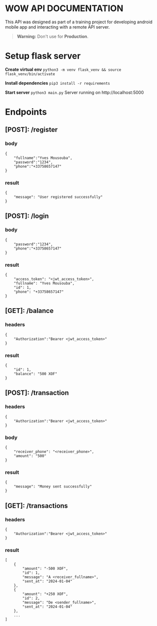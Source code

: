 # WOW API DOCUMENTATION

This API was designed as part of a training project for developing android mobile app and interacting with a remote API server.
> **Warning:** Don't use for **Production**.

# Setup flask server
**Create virtual env**
``python3 -m venv flask_venv && source flask_venv/bin/activate``

**Install dependencies**
``pip3 install -r requirements``

**Start server**
``python3 main.py``
Server  running on http://localhost:5000

# Endpoints

## [POST]: /register
### body
    {
    	"fullname":"Yves Mousouba",
    	"password":"1234",
    	"phone":"+33758657147"
    }
### result
    {
    	"message": "User registered successfully"
    }

## [POST]: /login
### body
    {
    	"password":"1234",
    	"phone":"+33758657147"
    }
### result
    {
		"access_token": "<jwt_access_token>",
		"fullname": "Yves Mousouba",
		"id": 1,
		"phone": "+33758657147"
	}

## [GET]: /balance
### headers
    {
    	"Authorization":"Bearer <jwt_access_token>"
    }
### result
    {
		"id": 1,
		"balance": "500 XOF"
	}
	
## [POST]: /transaction
### headers
    {
    	"Authorization":"Bearer <jwt_access_token>"
    }
### body
    {
		"receiver_phone": "<receiver_phone>",
		"amount": "500"
	}
### result
    {
		"message": "Money sent successfully"
	}
	
## [GET]: /transactions
### headers
    {
    	"Authorization":"Bearer <jwt_access_token>"
    }
### result
    [
		{
			"amount": "-500 XOF",
			"id": 1,
			"message": "A <receiver_fullname>",
			"sent_at": "2024-01-04"
		},
		{
			"amount": "+250 XOF",
			"id": 2,
			"message": "De <sender_fullname>",
			"sent_at": "2024-01-04"
		},
		...
	]
